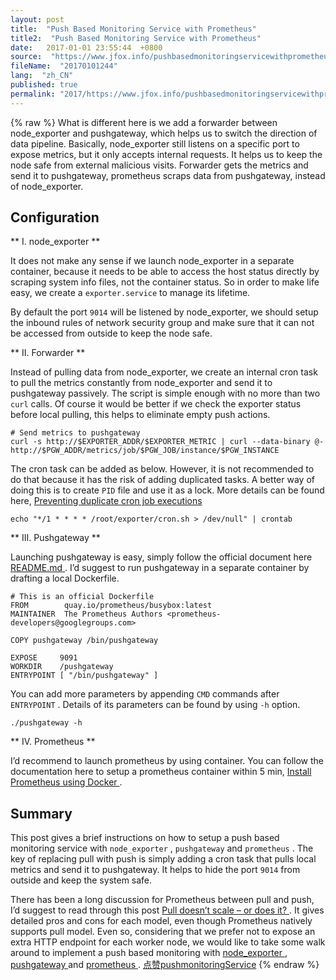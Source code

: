 ```yaml
---
layout: post
title:  "Push Based Monitoring Service with Prometheus"
title2:  "Push Based Monitoring Service with Prometheus"
date:   2017-01-01 23:55:44  +0800
source:  "https://www.jfox.info/pushbasedmonitoringservicewithprometheus.html"
fileName:  "20170101244"
lang:  "zh_CN"
published: true
permalink: "2017/https://www.jfox.info/pushbasedmonitoringservicewithprometheus.html"
---
```

{% raw %}
What is different here is we add a forwarder between node_exporter and pushgateway, which helps us to switch the direction of data pipeline. Basically, node_exporter still listens on a specific port to expose metrics, but it only accepts internal requests. It helps us to keep the node safe from external malicious visits. Forwarder gets the metrics and send it to pushgateway, prometheus scraps data from pushgateway, instead of node_exporter. 

##  Configuration 

** I. node_exporter **

 It does not make any sense if we launch node_exporter in a separate container, because it needs to be able to access the host status directly by scraping system info files, not the container status. So in order to make life easy, we create a ` exporter.service ` to manage its lifetime. 

 By default the port ` 9014 ` will be listened by node_exporter, we should setup the inbound rules of network security group and make sure that it can not be accessed from outside to keep the node safe. 

** II. Forwarder **

 Instead of pulling data from node_exporter, we create an internal cron task to pull the metrics constantly from node_exporter and send it to pushgateway passively. The script is simple enough with no more than two ` curl ` calls. Of course it would be better if we check the exporter status before local pulling, this helps to eliminate empty push actions. 

    # Send metrics to pushgateway
    curl -s http://$EXPORTER_ADDR/$EXPORTER_METRIC | curl --data-binary @- http://$PGW_ADDR/metrics/job/$PGW_JOB/instance/$PGW_INSTANCE

 The cron task can be added as below. However, it is not recommended to do that because it has the risk of adding duplicated tasks. A better way of doing this is to create ` PID ` file and use it as a lock. More details can be found here, [ Preventing duplicate cron job executions ](https://www.jfox.info/go.php?url=http://bencane.com/2015/09/22/preventing-duplicate-cron-job-executions/)

    echo "*/1 * * * * /root/exporter/cron.sh > /dev/null" | crontab

** III. Pushgateway **

 Launching pushgateway is easy, simply follow the official document here [ README.md ](https://www.jfox.info/go.php?url=https://github.com/prometheus/pushgateway/blob/master/README.md) . I’d suggest to run pushgateway in a separate container by drafting a local Dockerfile. 

    # This is an official Dockerfile
    FROM        quay.io/prometheus/busybox:latest
    MAINTAINER  The Prometheus Authors <prometheus-developers@googlegroups.com>
    
    COPY pushgateway /bin/pushgateway
    
    EXPOSE     9091
    WORKDIR    /pushgateway
    ENTRYPOINT [ "/bin/pushgateway" ]

 You can add more parameters by appending ` CMD ` commands after ` ENTRYPOINT ` . Details of its parameters can be found by using ` -h ` option. 

    ./pushgateway -h

** IV. Prometheus **

 I’d recommend to launch prometheus by using container. You can follow the documentation here to setup a prometheus container within 5 min, [ Install Prometheus using Docker ](https://www.jfox.info/go.php?url=https://prometheus.io/docs/introduction/install/#using-docker) . 

##  Summary 

 This post gives a brief instructions on how to setup a push based monitoring service with ` node_exporter ` , ` pushgateway ` and ` prometheus ` . The key of replacing pull with push is simply adding a cron task that pulls local metrics and send it to pushgateway. It helps to hide the port ` 9014 ` from outside and keep the system safe. 

 There has been a long discussion for Prometheus between pull and push, I’d suggest to read through this post [ Pull doesn’t scale – or does it? ](https://www.jfox.info/go.php?url=https://prometheus.io/blog/2016/07/23/pull-does-not-scale-or-does-it/) . It gives detailed pros and cons for each model, even though Prometheus natively supports pull model. Even so, considering that we prefer not to expose an extra HTTP endpoint for each worker node, we would like to take some walk around to implement a push based monitoring with [ node_exporter ](https://www.jfox.info/go.php?url=https://github.com/prometheus/node_exporter) , [ pushgateway ](https://www.jfox.info/go.php?url=https://github.com/prometheus/pushgateway) and [ prometheus ](https://www.jfox.info/go.php?url=https://github.com/prometheus/prometheus) . 
[点赞](void(0))[push](https://www.jfox.info/go.php?url=http://ju.outofmemory.cn/tag/push/)[monitoring](https://www.jfox.info/go.php?url=http://ju.outofmemory.cn/tag/monitoring/)[Service](https://www.jfox.info/go.php?url=http://ju.outofmemory.cn/tag/Service/)
{% endraw %}